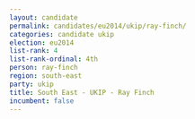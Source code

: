 ```yaml
---
layout: candidate
permalink: candidates/eu2014/ukip/ray-finch/
categories: candidate ukip
election: eu2014
list-rank: 4
list-rank-ordinal: 4th
person: ray-finch
region: south-east
party: ukip
title: South East - UKIP - Ray Finch
incumbent: false
---
```

